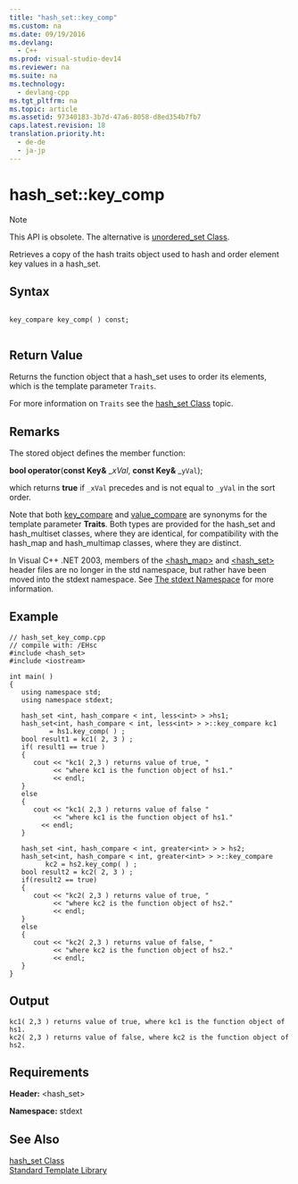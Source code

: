```yaml
---
title: "hash_set::key_comp"
ms.custom: na
ms.date: 09/19/2016
ms.devlang: 
  - C++
ms.prod: visual-studio-dev14
ms.reviewer: na
ms.suite: na
ms.technology: 
  - devlang-cpp
ms.tgt_pltfrm: na
ms.topic: article
ms.assetid: 97340183-3b7d-47a6-8058-d8ed354b7fb7
caps.latest.revision: 18
translation.priority.ht: 
  - de-de
  - ja-jp
---
```

# hash_set::key_comp
> [!NOTE]
>  This API is obsolete. The alternative is [unordered_set Class](../vs140/unordered_set-Class.md).  
  
 Retrieves a copy of the hash traits object used to hash and order element key values in a hash_set.  
  
## Syntax  
  
```  
  
key_compare key_comp( ) const;  
  
```  
  
## Return Value  
 Returns the function object that a hash_set uses to order its elements, which is the template parameter `Traits`.  
  
 For more information on `Traits` see the [hash_set Class](../vs140/hash_set-Class.md) topic.  
  
## Remarks  
 The stored object defines the member function:  
  
 **bool operator**(**const Key&** _*xVal*, **const Key&** \_`yVal`);  
  
 which returns **true** if `_xVal` precedes and is not equal to `_yVal` in the sort order.  
  
 Note that both [key_compare](../vs140/hash_set--key_compare.md) and [value_compare](../vs140/hash_set--value_compare.md) are synonyms for the template parameter **Traits**. Both types are provided for the hash_set and hash_multiset classes, where they are identical, for compatibility with the hash_map and hash_multimap classes, where they are distinct.  
  
 In Visual C++ .NET 2003, members of the [<hash_map>](../vs140/-hash_map-.md) and [<hash_set>](../vs140/-hash_set-.md) header files are no longer in the std namespace, but rather have been moved into the stdext namespace. See [The stdext Namespace](../vs140/stdext-Namespace.md) for more information.  
  
## Example  
  
```  
// hash_set_key_comp.cpp  
// compile with: /EHsc  
#include <hash_set>  
#include <iostream>  
  
int main( )  
{  
   using namespace std;  
   using namespace stdext;  
  
   hash_set <int, hash_compare < int, less<int> > >hs1;  
   hash_set<int, hash_compare < int, less<int> > >::key_compare kc1  
          = hs1.key_comp( ) ;  
   bool result1 = kc1( 2, 3 ) ;  
   if( result1 == true )  
   {  
      cout << "kc1( 2,3 ) returns value of true, "  
           << "where kc1 is the function object of hs1."  
           << endl;  
   }  
   else  
   {  
      cout << "kc1( 2,3 ) returns value of false "  
           << "where kc1 is the function object of hs1."  
        << endl;  
   }  
  
   hash_set <int, hash_compare < int, greater<int> > > hs2;  
   hash_set<int, hash_compare < int, greater<int> > >::key_compare  
         kc2 = hs2.key_comp( ) ;  
   bool result2 = kc2( 2, 3 ) ;  
   if(result2 == true)  
   {  
      cout << "kc2( 2,3 ) returns value of true, "  
           << "where kc2 is the function object of hs2."  
           << endl;  
   }  
   else  
   {  
      cout << "kc2( 2,3 ) returns value of false, "  
           << "where kc2 is the function object of hs2."  
           << endl;  
   }  
}  
```  
  
## Output  
  
```  
kc1( 2,3 ) returns value of true, where kc1 is the function object of hs1.  
kc2( 2,3 ) returns value of false, where kc2 is the function object of hs2.  
```  
  
## Requirements  
 **Header:** <hash_set>  
  
 **Namespace:** stdext  
  
## See Also  
 [hash_set Class](../vs140/hash_set-Class.md)   
 [Standard Template Library](../vs140/Standard-Template-Library.md)